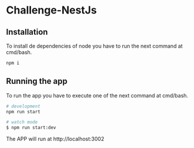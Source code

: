 # Challenge-NestJs

## Installation

To install de dependencies of node you have to run the next command at cmd/bash.

```cmd
npm i
```

## Running the app

To run the app you have to execute one of the next command at cmd/bash.

```bash
# development
npm run start

# watch mode
$ npm run start:dev
```

The APP will run at http://localhost:3002
